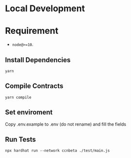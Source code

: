 # Local Development

# Requirement
- `node@>=10`.

## Install Dependencies

`yarn`

## Compile Contracts

`yarn compile`

## Set enviroment

Copy .env.example to .env (do not rename) and fill the fields

## Run Tests

`npx hardhat run --network ccnbeta ./test/main.js`
